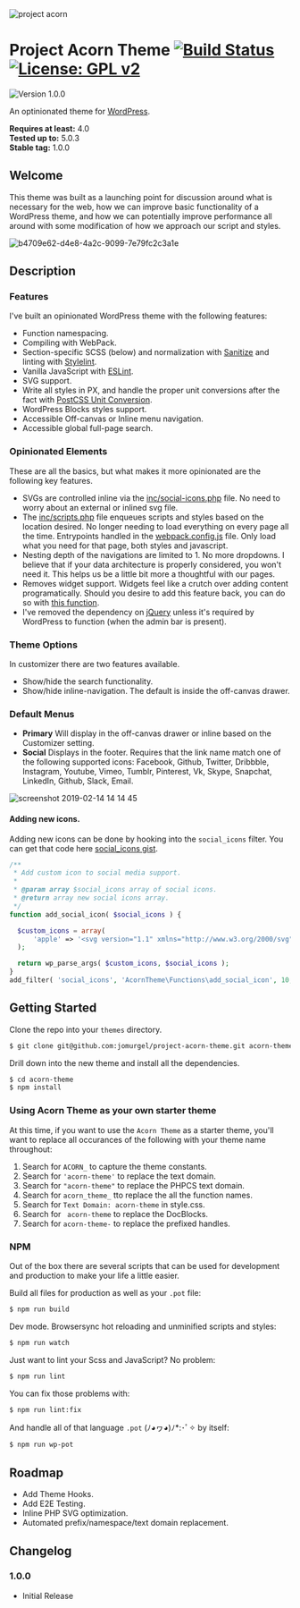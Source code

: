 <img src="https://user-images.githubusercontent.com/5230729/33617107-17ebf23c-d99c-11e7-8aa6-ec559bd23027.png" alt="project acorn" title="project acorn" />

# Project Acorn Theme [![Build Status](https://travis-ci.org/jomurgel/project-acorn-theme.svg?branch=master)](https://travis-ci.org/jomurgel/project-acorn-theme) [![License: GPL v2](https://img.shields.io/badge/License-GPL%20v2-blue.svg)](https://www.gnu.org/licenses/old-licenses/gpl-2.0.en.html)
<img src="https://img.shields.io/badge/version-1.0.0-green.svg" alt="Version 1.0.0" />

An optinionated theme for [WordPress](https://wordpress.org).

**Requires at least:** 4.0\
**Tested up to:** 5.0.3\
**Stable tag:** 1.0.0

## Welcome
This theme was built as a launching point for discussion around what is necessary for the web, how we can improve basic functionality of a WordPress theme, and how we can potentially improve performance all around with some modification of how we approach our script and styles.

![b4709e62-d4e8-4a2c-9099-7e79fc2c3a1e](https://user-images.githubusercontent.com/5230729/52818012-c7e34780-3062-11e9-8830-dc4a4514d40c.png)

## Description
### Features
I've built an opinionated WordPress theme with the following features:
- Function namespacing.
- Compiling with WebPack.
- Section-specific SCSS (below) and normalization with [Sanitize](https://gist.github.com/jomurgel/88084c6f3c10de5e47a9238087508e63) and linting with [Stylelint](https://stylelint.io/user-guide/configuration/#configuration).
- Vanilla JavaScript with [ESLint](https://eslint.org/docs/user-guide/configuring).
- SVG support.
- Write all styles in PX, and handle the proper unit conversions after the fact with [PostCSS Unit Conversion](https://github.com/jomurgel/postcss-unit-conversion).
- WordPress Blocks styles support.
- Accessible Off-canvas or Inline menu navigation.
- Accessible global full-page search.

### Opinionated Elements
These are all the basics, but what makes it more opinionated are the following key features.
- SVGs are controlled inline via the [inc/social-icons.php](https://github.com/jomurgel/project-acorn-theme/blob/master/inc/social-icons.php) file. No need to worry about an external or inlined svg file.
- The [inc/scripts.php](https://github.com/jomurgel/project-acorn-theme/blob/master/inc/scripts.php) file enqueues scripts and styles based on the location desired. No longer needing to load everything on every page all the time. Entrypoints handled in the [webpack.config.js](https://github.com/jomurgel/project-acorn-theme/blob/master/webpack.config.js) file. Only load what you need for that page, both styles and javascript.
- Nesting depth of the navigations are limited to 1. No more dropdowns. I believe that if your data architecture is properly considered, you won't need it. This helps us be a little bit more a thoughtful with our pages.
- Removes widget support. Widgets feel like a crutch over adding content programatically. Should you desire to add this feature back, you can do so with [this function](https://gist.github.com/jomurgel/35ca88ab71fdc3f1431cc9f16bef7277).
- I've removed the dependency on [jQuery](https://jquery.com/) unless it's required by WordPress to function (when the admin bar is present).

### Theme Options
In customizer there are two features available.
- Show/hide the search functionality.
- Show/hide inline-navigation. The default is inside the off-canvas drawer.

### Default Menus
- **Primary** Will display in the off-canvas drawer or inline based on the Customizer setting.
- **Social** Displays in the footer. Requires that the link name match one of the following supported icons: Facebook, Github, Twitter, Dribbble, Instagram, Youtube, Vimeo, Tumblr, Pinterest, Vk, Skype, Snapchat, LinkedIn, Github, Slack, Email.

![screenshot 2019-02-14 14 14 45](https://user-images.githubusercontent.com/5230729/52818144-26a8c100-3063-11e9-963b-c1fe38d2c674.jpg)

#### Adding new icons.
Adding new icons can be done by hooking into the `social_icons` filter. You can get that code here [social_icons gist](https://gist.github.com/jomurgel/ddf5a916ab8ac61cf880268dc28f9271).

``` php
/**
 * Add custom icon to social media support.
 *
 * @param array $social_icons array of social icons.
 * @return array new social icons array.
 */
function add_social_icon( $social_icons ) {

  $custom_icons = array(
      'apple' => '<svg version="1.1" xmlns="http://www.w3.org/2000/svg" viewBox="0 0 320 384.1" xml:space="preserve"><title>' . __( 'Apple', 'acorn-theme' ) . '</title><path d="M237.6,89.9c-33.6,0-47.8,16.5-71.2,16.5c-24,0-42.3-16.4-71.4-16.4c-28.5,0-58.9,17.9-78.2,48.4c-27.1,43-22.5,124,21.4,193c15.7,24.7,36.7,52.4,64.2,52.7c0.2,0,0.3,0,0.5,0c23.9,0,31-16.1,63.9-16.3c0.2,0,0.3,0,0.5,0c32.4,0,38.9,16.2,62.7,16.2c0.2,0,0.3,0,0.5,0c27.5-0.3,49.6-31,65.3-55.6c11.3-17.7,15.5-26.6,24.2-46.6c-63.5-24.8-73.7-117.4-10.9-152.9C289.9,104.2,263,89.9,237.6,89.9L237.6,89.9z M230.2,0c-20,1.4-43.3,14.5-57,31.6c-12.4,15.5-22.6,38.5-18.6,60.8c0.5,0,1,0,1.6,0c21.3,0,43.1-13.2,55.8-30.1C224.3,46.2,233.6,23.4,230.2,0L230.2,0z"/></svg>',
  );

  return wp_parse_args( $custom_icons, $social_icons );
}
add_filter( 'social_icons', 'AcornTheme\Functions\add_social_icon', 10, 1 );
```

## Getting Started
Clone the repo into your `themes` directory.
``` bash
$ git clone git@github.com:jomurgel/project-acorn-theme.git acorn-theme
```
Drill down into the new theme and install all the dependencies.
``` bash
$ cd acorn-theme
$ npm install
```

### Using Acorn Theme as your own starter theme
At this time, if you want to use the `Acorn Theme` as a starter theme, you'll want to replace all occurances of the following with your theme name throughout:

1. Search for `ACORN_` to capture the theme constants.
1. Search for `'acorn-theme'` to replace the text domain.
1. Search for `"acorn-theme"` to replace the PHPCS text domain.
1. Search for `acorn_theme_` tto replace the all the function names.
1. Search for `Text Domain: acorn-theme` in style.css.
1. Search for ` acorn-theme` to replace the DocBlocks.
1. Search for `acorn-theme-` to replace the prefixed handles.

### NPM
Out of the box there are several scripts that can be used for development and production to make your life a little easier.

Build all files for production as well as your `.pot` file:
``` bash
$ npm run build
```

Dev mode. Browsersync hot reloading and unminified scripts and styles:
``` bash
$ npm run watch
```

Just want to lint your Scss and JavaScript? No problem:
``` bash
$ npm run lint
```

You can fix those problems with:
``` bash
$ npm run lint:fix
```

And handle all of that language `.pot` (ﾉ◕ヮ◕)ﾉ*:･ﾟ✧  by itself:
``` bash
$ npm run wp-pot
```

## Roadmap
- Add Theme Hooks.
- Add E2E Testing.
- Inline PHP SVG optimization.
- Automated prefix/namespace/text domain replacement.

## Changelog
### 1.0.0
- Initial Release